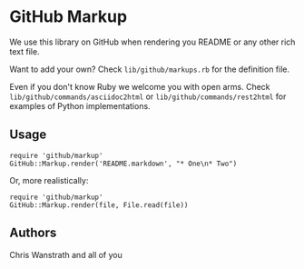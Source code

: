GitHub Markup
=============

We use this library on GitHub when rendering you README or any other
rich text file.

Want to add your own? Check `lib/github/markups.rb` for the definition
file.

Even if you don't know Ruby we welcome you with open arms. Check
`lib/github/commands/asciidoc2html` or `lib/github/commands/rest2html`
for examples of Python implementations.


Usage
-----

    require 'github/markup'
    GitHub::Markup.render('README.markdown', "* One\n* Two")

Or, more realistically:

    require 'github/markup'
    GitHub::Markup.render(file, File.read(file))


Authors
-------

Chris Wanstrath and all of you
